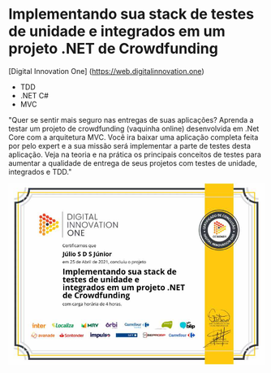 # Implementando sua stack de testes de unidade e integrados em um projeto .NET de Crowdfunding
[Digital Innovation One] (https://web.digitalinnovation.one)

* TDD
* .NET C#
* MVC

"Quer se sentir mais seguro nas entregas de suas aplicações? Aprenda a testar um projeto de crowdfunding (vaquinha online) desenvolvida em .Net Core com a arquitetura MVC. Você ira baixar uma aplicação completa feita por pelo expert e a sua missão será implementar a parte de testes desta aplicação. Veja na teoria e na prática os principais conceitos de testes para aumentar a qualidade de entrega de seus projetos com testes de unidade, integrados e TDD."

![Meu Certificado](certificate/certificate.jpg)